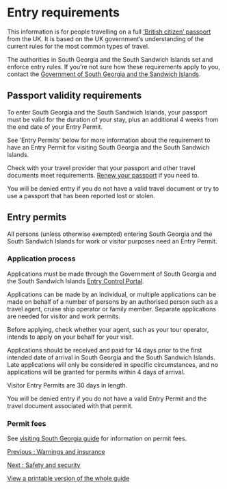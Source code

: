 # Entry requirements

This information is for people travelling on a full [‘British citizen’ passport](https://www.gov.uk/types-of-british-nationality) from the UK. It is based on the UK government’s understanding of the current rules for the most common types of travel.

The authorities in South Georgia and the South Sandwich Islands set and enforce entry rules. If you’re not sure how these requirements apply to you, contact the [Government of South Georgia and the Sandwich Islands](https://gov.gs/contactus/).

## Passport validity requirements

To enter South Georgia and the South Sandwich Islands, your passport must be valid for the duration of your stay, plus an additional 4 weeks from the end date of your Entry Permit.

See ‘Entry Permits’ below for more information about the requirement to have an Entry Permit for visiting South Georgia and the South Sandwich Islands.

Check with your travel provider that your passport and other travel documents meet requirements. [Renew your passport](https://www.gov.uk/renew-adult-passport/renew) if you need to.

You will be denied entry if you do not have a valid travel document or try to use a passport that has been reported lost or stolen.

## Entry permits

All persons (unless otherwise exempted) entering South Georgia and the South Sandwich Islands for work or visitor purposes need an Entry Permit.

### Application process

Applications must be made through the Government of South Georgia and the South Sandwich Islands [Entry Control Portal](https://gov.gs/entry-control-order-permit-application/).

Applications can be made by an individual, or multiple applications can be made on behalf of a number of persons by an authorised person such as a travel agent, cruise ship operator or family member. Separate applications are needed for visitor and work permits.

Before applying, check whether your agent, such as your tour operator, intends to apply on your behalf for your visit.

Applications should be received and paid for 14 days prior to the first intended date of arrival in South Georgia and the South Sandwich Islands. Late applications will only be considered in specific circumstances, and no applications will be granted for permits within 4 days of arrival.

Visitor Entry Permits are 30 days in length.

You will be denied entry if you do not have a valid Entry Permit and the travel document associated with that permit.

### Permit fees

See [visiting South Georgia guide](https://gov.gs/documents_visitors/) for information on permit fees.

[Previous
:
Warnings and insurance](/foreign-travel-advice/south-georgia-and-south-sandwich-islands)

[Next
:
Safety and security](/foreign-travel-advice/south-georgia-and-south-sandwich-islands/safety-and-security)

[View a printable version of the whole guide](/foreign-travel-advice/south-georgia-and-south-sandwich-islands/print)